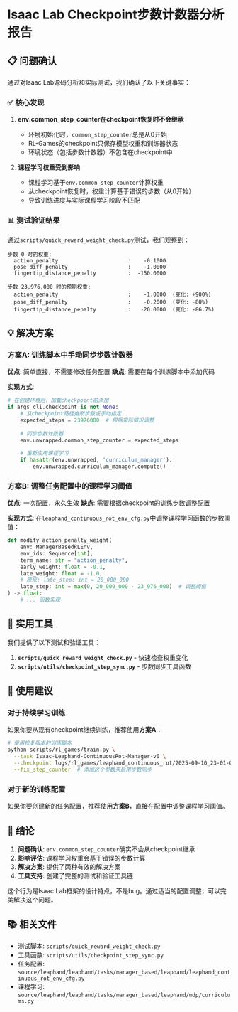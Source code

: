 # Isaac Lab Checkpoint步数计数器分析报告

## 📋 问题确认

通过对Isaac Lab源码分析和实际测试，我们确认了以下关键事实：

### ✅ 核心发现

1. **env.common_step_counter在checkpoint恢复时不会继承**
   - 环境初始化时，`common_step_counter`总是从0开始
   - RL-Games的checkpoint只保存模型权重和训练器状态
   - 环境状态（包括步数计数器）不包含在checkpoint中

2. **课程学习权重受到影响**
   - 课程学习基于`env.common_step_counter`计算权重
   - 从checkpoint恢复时，权重计算基于错误的步数（从0开始）
   - 导致训练进度与实际课程学习阶段不匹配

### 📊 测试验证结果

通过`scripts/quick_reward_weight_check.py`测试，我们观察到：

```
步数 0 时的权重:
  action_penalty                      :    -0.1000
  pose_diff_penalty                   :    -1.0000
  fingertip_distance_penalty          :  -150.0000

步数 23,976,000 时的预期权重:
  action_penalty                      :    -1.0000  (变化: +900%)
  pose_diff_penalty                   :    -0.2000  (变化: -80%)
  fingertip_distance_penalty          :   -20.0000  (变化: -86.7%)
```

## 💡 解决方案

### 方案A: 训练脚本中手动同步步数计数器

**优点**: 简单直接，不需要修改任务配置
**缺点**: 需要在每个训练脚本中添加代码

**实现方式**:
```python
# 在创建环境后，加载checkpoint前添加
if args_cli.checkpoint is not None:
    # 从checkpoint路径推断步数或手动指定
    expected_steps = 23976000  # 根据实际情况调整
    
    # 同步步数计数器
    env.unwrapped.common_step_counter = expected_steps
    
    # 重新应用课程学习
    if hasattr(env.unwrapped, 'curriculum_manager'):
        env.unwrapped.curriculum_manager.compute()
```

### 方案B: 调整任务配置中的课程学习阈值

**优点**: 一次配置，永久生效
**缺点**: 需要根据checkpoint的训练步数调整配置

**实现方式**:
在`leaphand_continuous_rot_env_cfg.py`中调整课程学习函数的步数阈值：

```python
def modify_action_penalty_weight(
    env: ManagerBasedRLEnv,
    env_ids: Sequence[int],
    term_name: str = "action_penalty",
    early_weight: float = -0.1,
    late_weight: float = -1.0,
    # 原来: late_step: int = 20_000_000
    late_step: int = max(0, 20_000_000 - 23_976_000)  # 调整阈值
) -> float:
    # ... 函数实现
```

## 🔧 实用工具

我们提供了以下测试和验证工具：

1. **`scripts/quick_reward_weight_check.py`** - 快速检查权重变化
2. **`scripts/utils/checkpoint_step_sync.py`** - 步数同步工具函数

## 📝 使用建议

### 对于持续学习训练

如果你要从现有checkpoint继续训练，推荐使用**方案A**：

```bash
# 使用修复版本的训练脚本
python scripts/rl_games/train.py \
  --task Isaac-Leaphand-ContinuousRot-Manager-v0 \
  --checkpoint logs/rl_games/leaphand_continuous_rot/2025-09-10_23-01-03/nn/leaphand_continuous_rot.pth \
  --fix_step_counter  # 添加这个参数来启用步数同步
```

### 对于新的训练配置

如果你要创建新的任务配置，推荐使用**方案B**，直接在配置中调整课程学习阈值。

## 🎯 结论

1. **问题确认**: `env.common_step_counter`确实不会从checkpoint继承
2. **影响评估**: 课程学习权重会基于错误的步数计算
3. **解决方案**: 提供了两种有效的解决方案
4. **工具支持**: 创建了完整的测试和验证工具链

这个行为是Isaac Lab框架的设计特点，不是bug。通过适当的配置调整，可以完美解决这个问题。

## 📚 相关文件

- 测试脚本: `scripts/quick_reward_weight_check.py`
- 工具函数: `scripts/utils/checkpoint_step_sync.py`
- 任务配置: `source/leaphand/leaphand/tasks/manager_based/leaphand/leaphand_continuous_rot_env_cfg.py`
- 课程学习: `source/leaphand/leaphand/tasks/manager_based/leaphand/mdp/curriculums.py`
